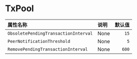 # TxPool

| 属性名称 | 说明 | 默认值 |
| :--- | :--- | ---: |
| `ObsoletePendingTransactionInterval` | None | `15` |
| `PeerNotificationThreshold` | None | `5` |
| `RemovePendingTransactionInterval` | None | `600` |

